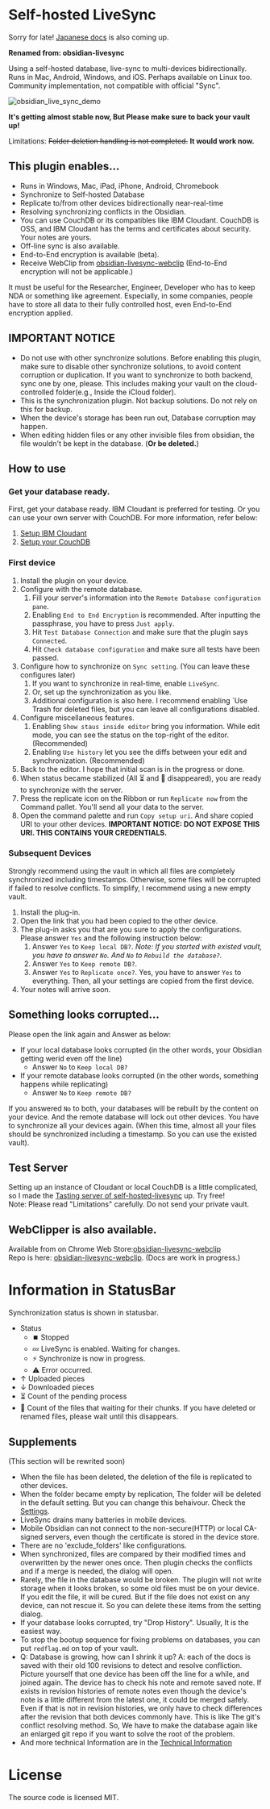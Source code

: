 # Self-hosted LiveSync

Sorry for late! [Japanese docs](./README_ja.md) is also coming up.

**Renamed from: obsidian-livesync**

Using a self-hosted database, live-sync to multi-devices bidirectionally.
Runs in Mac, Android, Windows, and iOS. Perhaps available on Linux too.
Community implementation, not compatible with official "Sync".

![obsidian_live_sync_demo](https://user-images.githubusercontent.com/45774780/137355323-f57a8b09-abf2-4501-836c-8cb7d2ff24a3.gif)

**It's getting almost stable now, But Please make sure to back your vault up!**

Limitations: ~~Folder deletion handling is not completed.~~ **It would work now.**

## This plugin enables...

-   Runs in Windows, Mac, iPad, iPhone, Android, Chromebook
-   Synchronize to Self-hosted Database
-   Replicate to/from other devices bidirectionally near-real-time
-   Resolving synchronizing conflicts in the Obsidian.
-   You can use CouchDB or its compatibles like IBM Cloudant. CouchDB is OSS, and IBM Cloudant has the terms and certificates about security. Your notes are yours.
-   Off-line sync is also available.
-   End-to-End encryption is available (beta).
-   Receive WebClip from [obsidian-livesync-webclip](https://chrome.google.com/webstore/detail/obsidian-livesync-webclip/jfpaflmpckblieefkegjncjoceapakdf) (End-to-End encryption will not be applicable.)

It must be useful for the Researcher, Engineer, Developer who has to keep NDA or something like agreement.
Especially, in some companies, people have to store all data to their fully controlled host, even End-to-End encryption applied.

## IMPORTANT NOTICE

-   Do not use with other synchronize solutions. Before enabling this plugin, make sure to disable other synchronize solutions, to avoid content corruption or duplication. If you want to synchronize to both backend, sync one by one, please.
    This includes making your vault on the cloud-controlled folder(e.g., Inside the iCloud folder).
-   This is the synchronization plugin. Not backup solutions. Do not rely on this for backup.
-   When the device's storage has been run out, Database corruption may happen.
-   When editing hidden files or any other invisible files from obsidian, the file wouldn't be kept in the database. (**Or be deleted.**)

## How to use


### Get your database ready.

First, get your database ready. IBM Cloudant is preferred for testing. Or you can use your own server with CouchDB. For more information, refer below:
1. [Setup IBM Cloudant](docs/setup_cloudant.md)
2. [Setup your CouchDB](docs/setup_own_server.md)

### First device

1. Install the plugin on your device.
2. Configure with the remote database.
	1. Fill your server's information into the `Remote Database configuration pane`.
	2. Enabling `End to End Encryption` is recommended. After inputting the passphrase, you have to press `Just apply`.
	3. Hit `Test Database Connection` and make sure that the plugin says `Connected`.
	4. Hit `Check database configuration` and make sure all tests have been passed.
3. Configure how to synchronize on `Sync setting`. (You can leave these  configures later)
	1. If you want to synchronize in real-time, enable `LiveSync`.
	2. Or, set up the synchronization as you like.
	3. Additional configuration is also here. I recommend enabling `Use Trash for deleted files, but you can leave all configurations disabled.
4. Configure miscellaneous features.
	1. Enabling `Show staus inside editor` bring you information. While edit mode, you can see the status on the top-right of the editor. (Recommended)
	2. Enabling `Use history` let you see the diffs between your edit and synchronization. (Recommended)
5. Back to the editor. I hope that initial scan is in the progress or done.
6. When status became stabilized (All ⏳ and 🧩 disappeared), you are ready to synchronize with the server.
7. Press the replicate icon on the Ribbon or run `Replicate now` from the Command pallet. You'll send all your data to the server.
8. Open the command palette and run `Copy setup uri`. And share copied URI to your other devices.
**IMPORTANT NOTICE: DO NOT EXPOSE THIS URI. THIS CONTAINS YOUR CREDENTIALS.**

### Subsequent Devices

Strongly recommend using the vault in which all files are completely synchronized including timestamps. Otherwise, some files will be corrupted if failed to resolve conflicts. To simplify, I recommend using a new empty vault.

1. Install the plug-in.
2. Open the link that you had been copied to the other device.
3. The plug-in asks you that are you sure to apply the configurations. Please answer `Yes` and the following instruction below:
	1. Answer `Yes` to `Keep local DB?`.
		*Note: If you started with existed vault, you have to answer `No`. And `No` to `Rebuild the database?`.*
	2. Answer `Yes` to `Keep remote DB?`.
	3. Answer `Yes` to `Replicate once?`.
	Yes, you have to answer `Yes` to everything.
	Then, all your settings are copied from the first device.
4. Your notes will arrive soon.

## Something looks corrupted...

Please open the link again and Answer as below:
- If your local database looks corrupted
(in the other words, your Obsidian getting werid even off the line)
	- Answer `No` to `Keep local DB?`
- If your remote database looks corrupted
(in the other words, something happens while replicating)
	- Answer `No` to `Keep remote DB?`

If you answered `No` to both, your databases will be rebuilt by the content on your device. And the remote database will lock out other devices. You have to synchronize all your devices again. (When this time, almost all your files should be synchronized including a timestamp. So you can use the existed vault).


## Test Server

Setting up an instance of Cloudant or local CouchDB is a little complicated, so I made the [Tasting server of self-hosted-livesync](https://olstaste.vrtmrz.net/) up. Try free!  
Note: Please read "Limitations" carefully. Do not send your private vault.

## WebClipper is also available.

Available from on Chrome Web Store:[obsidian-livesync-webclip](https://chrome.google.com/webstore/detail/obsidian-livesync-webclip/jfpaflmpckblieefkegjncjoceapakdf)  
Repo is here: [obsidian-livesync-webclip](https://github.com/vrtmrz/obsidian-livesync-webclip). (Docs are work in progress.)

# Information in StatusBar

Synchronization status is shown in statusbar.

-   Status
    -   ⏹️ Stopped
    -   💤 LiveSync is enabled. Waiting for changes.
    -   ⚡️ Synchronize is now in progress.
    -   ⚠ Error occurred.
-   ↑ Uploaded pieces
-   ↓ Downloaded pieces
-   ⏳ Count of the pending process  
-   🧩 Count of the files that waiting for their chunks.
If you have deleted or renamed files, please wait until this disappears.


## Supplements
(This section will be rewrited soon)
-   When the file has been deleted, the deletion of the file is replicated to other devices.
-   When the folder became empty by replication, The folder will be deleted in the default setting. But you can change this behaivour. Check the [Settings](docs/settings.md).
-   LiveSync drains many batteries in mobile devices.
-   Mobile Obsidian can not connect to the non-secure(HTTP) or local CA-signed servers, even though the certificate is stored in the device store.
-   There are no 'exclude_folders' like configurations.
-   When synchronized, files are compared by their modified times and overwritten by the newer ones once. Then plugin checks the conflicts and if a merge is needed, the dialog will open.
-   Rarely, the file in the database would be broken. The plugin will not write storage when it looks broken, so some old files must be on your device. If you edit the file, it will be cured. But if the file does not exist on any device, can not rescue it. So you can delete these items from the setting dialog.
-   If your database looks corrupted, try "Drop History". Usually, It is the easiest way.
-   To stop the bootup sequence for fixing problems on databases, you can put `redflag.md` on top of your vault.
-   Q: Database is growing, how can I shrink it up?
    A: each of the docs is saved with their old 100 revisions to detect and resolve confliction. Picture yourself that one device has been off the line for a while, and joined again. The device has to check his note and remote saved note. If exists in revision histories of remote notes even though the device's note is a little different from the latest one, it could be merged safely. Even if that is not in revision histories, we only have to check differences after the revision that both devices commonly have. This is like The git's conflict resolving method. So, We have to make the database again like an enlarged git repo if you want to solve the root of the problem.
-   And more technical Information are in the [Technical Information](docs/tech_info.md)

# License

The source code is licensed MIT.
